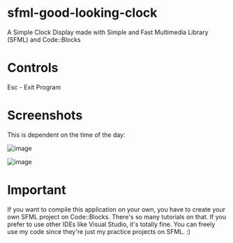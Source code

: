 # sfml-good-looking-clock
A Simple Clock Display made with Simple and Fast Multimedia Library (SFML) and Code::Blocks

# Controls
Esc - Exit Program

# Screenshots

This is dependent on the time of the day:

![image](https://user-images.githubusercontent.com/113037032/206899398-0b34aaf9-447f-446a-b8f1-cdaa34d58592.png)

![image](https://user-images.githubusercontent.com/113037032/206911038-524b84a2-9712-4293-803e-775c39ce195b.png)

# Important

If you want to compile this application on your own, you have to create your own SFML project on Code::Blocks. There's so many tutorials on that. If you prefer to use other IDEs like Visual Studio, it's totally fine. You can freely use my code since they're just my practice projects on SFML. :)
